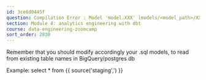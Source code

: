 ```yaml
---
id: 3ce6d0445f
question: Compilation Error : Model 'model.XXX' (models/<model_path>/XXX.sql) depends on a source named '<a table name>' which was not found
section: Module 4: analytics engineering with dbt
course: data-engineering-zoomcamp
sort_order: 2830
---
```


Remember that you should modify accordingly your .sql models, to read from existing table names in BigQuery/postgres db

Example: select * from {{ source('staging',<your table name in the database>') }}

